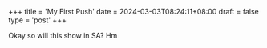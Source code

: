 +++
title = 'My First Push'
date = 2024-03-03T08:24:11+08:00
draft = false
type = 'post'
+++

Okay so will this show in SA? Hm